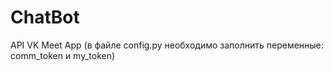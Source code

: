 # ChatBot
API VK
Meet App
(в файле config.py необходимо заполнить переменные: comm_token и my_token)

